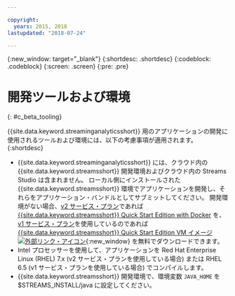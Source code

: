 ```yaml
---

copyright:
  years: 2015, 2018
lastupdated: "2018-07-24"

---
```


<!-- Attribute definitions -->
{:new_window: target="_blank"}
{:shortdesc: .shortdesc}
{:codeblock: .codeblock}
{:screen: .screen}
{:pre: .pre}

# 開発ツールおよび環境
{: #c_beta_tooling}


{{site.data.keyword.streaminganalyticsshort}} 用のアプリケーションの開発に使用されるツールおよび環境には、以下の考慮事項が適用されます。
{:shortdesc}


* {{site.data.keyword.streaminganalyticsshort}} には、クラウド内の {{site.data.keyword.streamsshort}} 開発環境およびクラウド内の Streams Studio は含まれません。 ローカル側にインストールされた {{site.data.keyword.streamsshort}} 環境でアプリケーションを開発し、それらをアプリケーション・バンドルとしてサブミットしてください。 開発環境がない場合、[v2 サービス・プラン](/docs/services/StreamingAnalytics/service_plans.html)であれば [{{site.data.keyword.streamsshort}} Quick Start Edition with Docker](https://www-01.ibm.com/marketing/iwm/iwm/web/preLogin.do?source=swg-ibmistvi) を、[v1 サービス・プラン](/docs/services/StreamingAnalytics/service_plans.html)を使用しているのであれば [{{site.data.keyword.streamsshort}} Quick Start Edition VM イメージ![外部リンク・アイコン](../../icons/launch-glyph.svg "外部リンク・アイコン")](http://ibmstreams.github.io/streamsx.documentation/docs/4.2/qse-intro/){:new_window} を無料でダウンロードできます。
* Intel プロセッサーを使用して、アプリケーションを Red Hat Enterprise Linux (RHEL) 7.x (v2 サービス・プランを使用している場合) または RHEL 6.5 (v1 サービス・プランを使用している場合) でコンパイルします。
* {{site.data.keyword.streamsshort}} 開発環境で、環境変数 `JAVA_HOME` を $STREAMS_INSTALL/java に設定してください。
